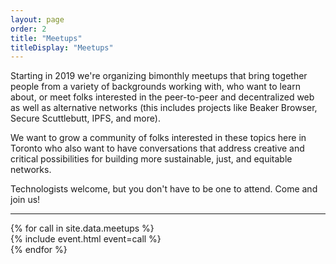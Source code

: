 ```yaml
---
layout: page
order: 2
title: "Meetups"
titleDisplay: "Meetups"
---
```


Starting in 2019 we're organizing bimonthly meetups that bring together people from a variety of backgrounds working with, who want to learn about, or meet folks interested in the peer-to-peer and decentralized web as well as alternative networks (this includes projects like Beaker Browser,  Secure Scuttlebutt, IPFS, and more). 

We want to grow a community of folks interested in these topics here in Toronto who also want to have conversations that address creative and critical possibilities for building more sustainable, just, and equitable networks.

Technologists welcome, but you don't have to be one to attend. Come and join us!

***

<!-- Call section -->
<section class="sections">
  <div class="row events-grid">
    {% for call in site.data.meetups %}
    <div class="six columns event">
      {% include event.html event=call %}
    </div>
    {% endfor %}
  </div>
</section>
